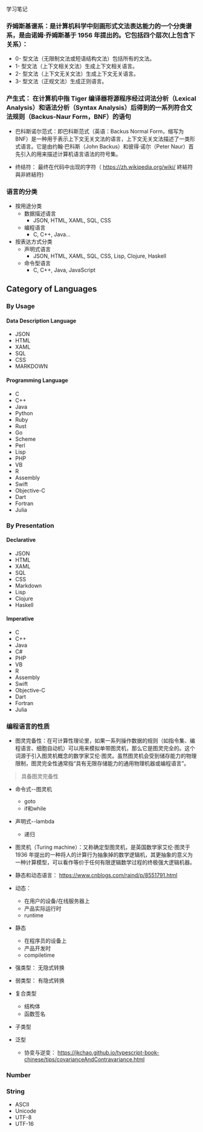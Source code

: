 学习笔记

### 乔姆斯基谱系：是计算机科学中刻画形式文法表达能力的一个分类谱系，是由诺姆·乔姆斯基于 1956 年提出的。它包括四个层次(上包含下关系）：
- 0- 型文法（无限制文法或短语结构文法）包括所有的文法。
- 1- 型文法（上下文相关文法）生成上下文相关语言。
- 2- 型文法（上下文无关文法）生成上下文无关语言。
- 3- 型文法（正规文法）生成正则语言。

### 产生式： 在计算机中指 Tiger 编译器将源程序经过词法分析（Lexical Analysis）和语法分析（Syntax Analysis）后得到的一系列符合文法规则（Backus-Naur Form，BNF）的语句

- 巴科斯诺尔范式：即巴科斯范式（英语：Backus Normal Form，缩写为 BNF）是一种用于表示上下文无关文法的语言，上下文无关文法描述了一类形式语言。它是由约翰·巴科斯（John Backus）和彼得·诺尔（Peter Naur）首先引入的用来描述计算机语言语法的符号集。

- 终结符： 最终在代码中出现的字符（ https://zh.wikipedia.org/wiki/ 終結符與非終結符)

### 语言的分类
- 按用途分类
  - 数据描述语言
    - JSON, HTML, XAML, SQL, CSS
  - 编程语言
    - C, C++, Java...
- 按表达方式分类
  - 声明式语言
    - JSON, HTML, XAML, SQL, CSS, Lisp, Clojure, Haskell
  - 命令型语言
    - C, C++, Java, JavaScript


## Category of Languages

### By Usage

#### Data Description Language
- JSON
- HTML
- XAML
- SQL
- CSS
- MARKDOWN

#### Programming Language
- C
- C++
- Java
- Python
- Ruby
- Rust
- Go
- Scheme
- Perl
- Lisp
- PHP
- VB
- R
- Assembly
- Swift
- Objective-C
- Dart
- Fortran
- Julia

### By Presentation

#### Declarative
- JSON
- HTML
- XAML
- SQL
- CSS
- Markdown
- Lisp
- Clojure
- Haskell

#### Imperative
- C
- C++
- Java
- C#
- PHP
- VB
- R
- Assembly
- Swift
- Objective-C
- Dart
- Fortran
- Julia

### 编程语言的性质

- 图灵完备性：在可计算性理论里，如果一系列操作数据的规则（如指令集、编程语言、细胞自动机）可以用来模拟单带图灵机，那么它是图灵完全的。这个词源于引入图灵机概念的数学家艾伦·图灵。虽然图灵机会受到储存能力的物理限制，图灵完全性通常指“具有无限存储能力的通用物理机器或编程语言”。

> 具备图灵完备性
- 命令式--图灵机
  - goto
  - if和while
- 声明式--lambda
  - 递归

- 图灵机（Turing machine）：又称确定型图灵机，是英国数学家艾伦·图灵于 1936 年提出的一种将人的计算行为抽象掉的数学逻辑机，其更抽象的意义为一种计算模型，可以看作等价于任何有限逻辑数学过程的终极强大逻辑机器。

- 静态和动态语言： https://www.cnblogs.com/raind/p/8551791.html
- 动态：
  - 在用户的设备/在线服务器上
  - 产品实际运行时
  - runtime
- 静态
  - 在程序员的设备上
  - 产品开发时
  - compiletime

- 强类型： 无隐式转换

- 弱类型： 有隐式转换

- 复合类型
  - 结构体
  - 函数签名

- 子类型

- 泛型
  - 协变与逆变： https://jkchao.github.io/typescript-book-chinese/tips/covarianceAndContravariance.html



### Number

### String
- ASCII
- Unicode
- UTF-8
- UTF-16